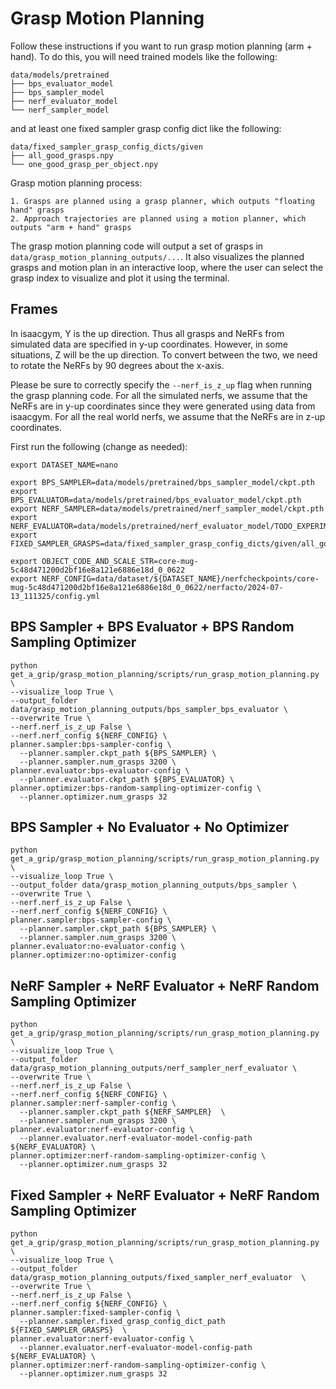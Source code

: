 # Grasp Motion Planning

Follow these instructions if you want to run grasp motion planning (arm + hand). To do this, you will need trained models like the following:

```
data/models/pretrained
├── bps_evaluator_model
├── bps_sampler_model
├── nerf_evaluator_model
└── nerf_sampler_model
```

and at least one fixed sampler grasp config dict like the following:

```
data/fixed_sampler_grasp_config_dicts/given
├── all_good_grasps.npy
└── one_good_grasp_per_object.npy
```

Grasp motion planning process:

```
1. Grasps are planned using a grasp planner, which outputs "floating hand" grasps
2. Approach trajectories are planned using a motion planner, which outputs "arm + hand" grasps
```

The grasp motion planning code will output a set of grasps in `data/grasp_motion_planning_outputs/...`. It also visualizes the planned grasps and motion plan in an interactive loop, where the user can select the grasp index to visualize and plot it using the terminal.

## Frames

In isaacgym, Y is the up direction. Thus all grasps and NeRFs from simulated data are specified in y-up coordinates. However, in some situations, Z will be the up direction. To convert between the two, we need to rotate the NeRFs by 90 degrees about the x-axis.

Please be sure to correctly specify the `--nerf_is_z_up` flag when running the grasp planning code. For all the simulated nerfs, we assume that the NeRFs are in y-up coordinates since they were generated using data from isaacgym. For all the real world nerfs, we assume that the NeRFs are in z-up coordinates.

First run the following (change as needed):
```
export DATASET_NAME=nano

export BPS_SAMPLER=data/models/pretrained/bps_sampler_model/ckpt.pth
export BPS_EVALUATOR=data/models/pretrained/bps_evaluator_model/ckpt.pth
export NERF_SAMPLER=data/models/pretrained/nerf_sampler_model/ckpt.pth
export NERF_EVALUATOR=data/models/pretrained/nerf_evaluator_model/TODO_EXPERIMENT_NAME/config.yaml
export FIXED_SAMPLER_GRASPS=data/fixed_sampler_grasp_config_dicts/given/all_good_grasps.npy

export OBJECT_CODE_AND_SCALE_STR=core-mug-5c48d471200d2bf16e8a121e6886e18d_0_0622
export NERF_CONFIG=data/dataset/${DATASET_NAME}/nerfcheckpoints/core-mug-5c48d471200d2bf16e8a121e6886e18d_0_0622/nerfacto/2024-07-13_111325/config.yml
```

## BPS Sampler + BPS Evaluator + BPS Random Sampling Optimizer

```
python get_a_grip/grasp_motion_planning/scripts/run_grasp_motion_planning.py \
--visualize_loop True \
--output_folder data/grasp_motion_planning_outputs/bps_sampler_bps_evaluator \
--overwrite True \
--nerf.nerf_is_z_up False \
--nerf.nerf_config ${NERF_CONFIG} \
planner.sampler:bps-sampler-config \
  --planner.sampler.ckpt_path ${BPS_SAMPLER} \
  --planner.sampler.num_grasps 3200 \
planner.evaluator:bps-evaluator-config \
  --planner.evaluator.ckpt_path ${BPS_EVALUATOR} \
planner.optimizer:bps-random-sampling-optimizer-config \
  --planner.optimizer.num_grasps 32
```

## BPS Sampler + No Evaluator + No Optimizer

```
python get_a_grip/grasp_motion_planning/scripts/run_grasp_motion_planning.py \
--visualize_loop True \
--output_folder data/grasp_motion_planning_outputs/bps_sampler \
--overwrite True \
--nerf.nerf_is_z_up False \
--nerf.nerf_config ${NERF_CONFIG} \
planner.sampler:bps-sampler-config \
  --planner.sampler.ckpt_path ${BPS_SAMPLER} \
  --planner.sampler.num_grasps 3200 \
planner.evaluator:no-evaluator-config \
planner.optimizer:no-optimizer-config
```

## NeRF Sampler + NeRF Evaluator + NeRF Random Sampling Optimizer

```
python get_a_grip/grasp_motion_planning/scripts/run_grasp_motion_planning.py \
--visualize_loop True \
--output_folder data/grasp_motion_planning_outputs/nerf_sampler_nerf_evaluator \
--overwrite True \
--nerf.nerf_is_z_up False \
--nerf.nerf_config ${NERF_CONFIG} \
planner.sampler:nerf-sampler-config \
  --planner.sampler.ckpt_path ${NERF_SAMPLER}  \
  --planner.sampler.num_grasps 3200 \
planner.evaluator:nerf-evaluator-config \
  --planner.evaluator.nerf-evaluator-model-config-path ${NERF_EVALUATOR} \
planner.optimizer:nerf-random-sampling-optimizer-config \
  --planner.optimizer.num_grasps 32
```

## Fixed Sampler + NeRF Evaluator + NeRF Random Sampling Optimizer

```
python get_a_grip/grasp_motion_planning/scripts/run_grasp_motion_planning.py \
--visualize_loop True \
--output_folder data/grasp_motion_planning_outputs/fixed_sampler_nerf_evaluator  \
--overwrite True \
--nerf.nerf_is_z_up False \
--nerf.nerf_config ${NERF_CONFIG} \
planner.sampler:fixed-sampler-config \
  --planner.sampler.fixed_grasp_config_dict_path ${FIXED_SAMPLER_GRASPS}  \
planner.evaluator:nerf-evaluator-config \
  --planner.evaluator.nerf-evaluator-model-config-path ${NERF_EVALUATOR} \
planner.optimizer:nerf-random-sampling-optimizer-config \
  --planner.optimizer.num_grasps 32
```
